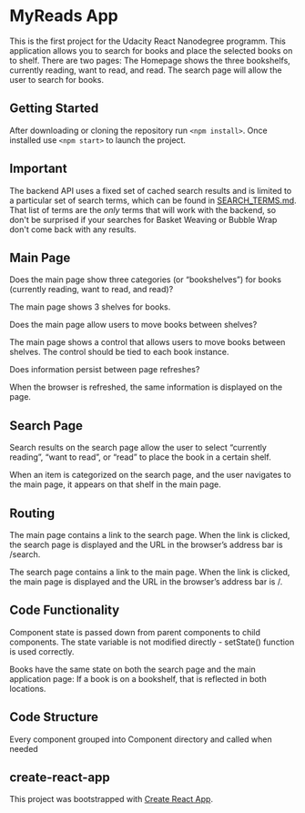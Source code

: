 # MyReads App

This is the first project for the Udacity React Nanodegree programm. This application allows you to search for books and place the selected books on to shelf. There are two pages: The Homepage shows the three bookshelfs, currently reading, want to read, and read.
The search page will allow the user to search for books.

## Getting Started
After downloading or cloning the repository run `<npm install>`. Once installed use `<npm start>` to launch the project.


## Important
The backend API uses a fixed set of cached search results and is limited to a particular set of search terms, which can be found in [SEARCH_TERMS.md](SEARCH_TERMS.md). That list of terms are the _only_ terms that will work with the backend, so don't be surprised if your searches for Basket Weaving or Bubble Wrap don't come back with any results.


## Main Page

Does the main page show three categories (or “bookshelves”) for books (currently reading, want to read, and read)?

The main page shows 3 shelves for books.

Does the main page allow users to move books between shelves?

The main page shows a control that allows users to move books between shelves. The control should be tied to each book instance.

Does information persist between page refreshes?

When the browser is refreshed, the same information is displayed on the page.

## Search Page


Search results on the search page allow the user to select “currently reading”, “want to read”, or “read” to place the book in a certain shelf.

When an item is categorized on the search page, and the user navigates to the main page, it appears on that shelf in the main page.

## Routing


The main page contains a link to the search page. When the link is clicked, the search page is displayed and the URL in the browser’s address bar is /search.

The search page contains a link to the main page. When the link is clicked, the main page is displayed and the URL in the browser’s address bar is /.

## Code Functionality

Component state is passed down from parent components to child components. The state variable is not modified directly - setState() function is used correctly.

Books have the same state on both the search page and the main application page: If a book is on a bookshelf, that is reflected in both locations.


## Code Structure

Every component grouped into Component directory and called when needed



## create-react-app

This project was bootstrapped with [Create React App](https://github.com/facebookincubator/create-react-app).

